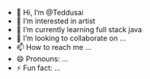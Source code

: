 - 👋 Hi, I’m @Teddusai
- 👀 I’m interested in artist
- 🌱 I’m currently learning full stack java
- 💞️ I’m looking to collaborate on ...
- 📫 How to reach me ...
- 😄 Pronouns: ...
- ⚡ Fun fact: ...

<!---
Teddusai/Teddusai is a ✨ special ✨ repository because its `README.md` (this file) appears on your GitHub profile.
You can click the Preview link to take a look at your changes.
--->
